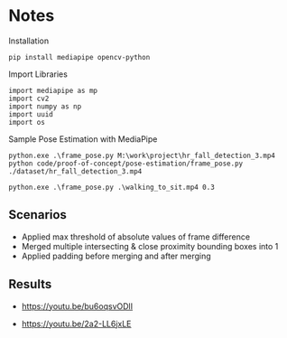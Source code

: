 # Notes

Installation
```
pip install mediapipe opencv-python
```

Import Libraries
```
import mediapipe as mp
import cv2
import numpy as np
import uuid
import os
```


Sample Pose Estimation with MediaPipe
```
python.exe .\frame_pose.py M:\work\project\hr_fall_detection_3.mp4
python code/proof-of-concept/pose-estimation/frame_pose.py ./dataset/hr_fall_detection_3.mp4 

python.exe .\frame_pose.py .\walking_to_sit.mp4 0.3

```

## Scenarios
- Applied max threshold of absolute values of frame difference
- Merged multiple intersecting & close proximity bounding boxes into 1
- Applied padding before merging and after merging


## Results
- https://youtu.be/bu6oqsvODlI

- https://youtu.be/2a2-LL6jxLE